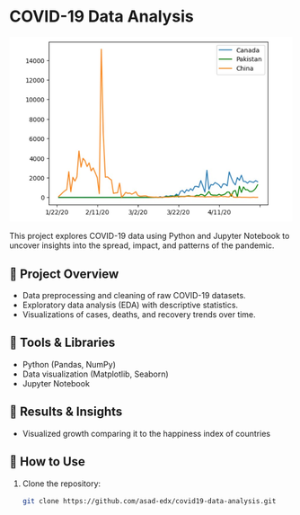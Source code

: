 # COVID-19 Data Analysis

![COVID-19 Trends](covid_trends.png)


This project explores COVID-19 data using Python and Jupyter Notebook to uncover insights into the spread, impact, and patterns of the pandemic.  

## 🔹 Project Overview
- Data preprocessing and cleaning of raw COVID-19 datasets.  
- Exploratory data analysis (EDA) with descriptive statistics.  
- Visualizations of cases, deaths, and recovery trends over time.  
 

## 🔹 Tools & Libraries
- Python (Pandas, NumPy)  
- Data visualization (Matplotlib, Seaborn)  
- Jupyter Notebook  

## 🔹 Results & Insights

- Visualized growth comparing it to the happiness index of countries 

## 🔹 How to Use
1. Clone the repository:
   ```bash
   git clone https://github.com/asad-edx/covid19-data-analysis.git

